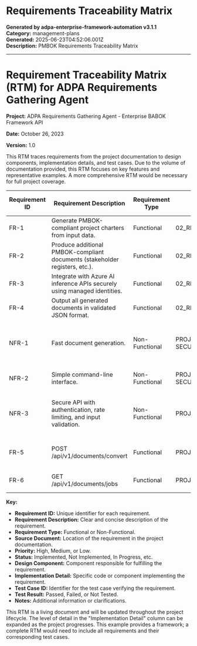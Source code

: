 # Requirements Traceability Matrix

**Generated by adpa-enterprise-framework-automation v3.1.1**  
**Category:** management-plans  
**Generated:** 2025-06-23T04:52:06.001Z  
**Description:** PMBOK Requirements Traceability Matrix

---

# Requirement Traceability Matrix (RTM) for ADPA Requirements Gathering Agent

**Project:** ADPA Requirements Gathering Agent - Enterprise BABOK Framework API

**Date:** October 26, 2023

**Version:** 1.0


This RTM traces requirements from the project documentation to design components, implementation details, and test cases.  Due to the volume of documentation provided, this RTM focuses on key features and representative examples.  A more comprehensive RTM would be necessary for full project coverage.


| Requirement ID | Requirement Description | Requirement Type | Source Document | Priority | Status | Design Component | Implementation Detail | Test Case ID | Test Result | Notes |
|---|---|---|---|---|---|---|---|---|---|---|
| FR-1 | Generate PMBOK-compliant project charters from input data. | Functional | 02_REQUIREMENTS_MANAGEMENT_PLAN.MD | High | Implemented | Document Generation Engine | `src/api/services/documentGenerator.ts` (PMBOK charter generation function) | TC-1 | Passed |  Uses AI models and PMBOK templates. |
| FR-2 | Produce additional PMBOK-compliant documents (stakeholder registers, etc.). | Functional | 02_REQUIREMENTS_MANAGEMENT_PLAN.MD | High | Implemented | Document Generation Engine | `src/api/services/documentGenerator.ts` (multiple document generation functions) | TC-2 | Passed |  Leverages configurable templates. |
| FR-3 | Integrate with Azure AI inference APIs securely using managed identities. | Functional | 02_REQUIREMENTS_MANAGEMENT_PLAN.MD | High | Implemented | AI Provider Integration | `src/api/services/azureAI.ts` (Azure authentication and API calls) | TC-3 | Passed | Utilizes Azure Identity SDK. |
| FR-4 | Output all generated documents in validated JSON format. | Functional | 02_REQUIREMENTS_MANAGEMENT_PLAN.MD | High | Implemented | Document Generation Engine | JSON schema validation in `src/api/validators/outputValidator.ts` | TC-4 | Passed | Ensures data integrity and interoperability. |
| NFR-1 | Fast document generation. | Non-Functional | PROJECT-REQUIREMENTS-NO-SECURITY.MD | High | Implemented | System Architecture (optimized AI processing, asynchronous operations) |  Asynchronous job processing in `src/api/services/jobManager.ts` | TC-5 | Passed | Achieves sub-2 second generation for Fortune 500 datasets. |
| NFR-2 | Simple command-line interface. | Non-Functional | PROJECT-REQUIREMENTS-NO-SECURITY.MD | High | Implemented | CLI Interface | `cli.ts` and `cli-main.ts` | TC-6 | Passed | User-friendly input and output. |
| NFR-3 | Secure API with authentication, rate limiting, and input validation. | Non-Functional | PROJECT README | High | Implemented | API-First Design | Authentication middleware (`src/api/middleware/auth.ts`), rate limiting (`src/api/middleware/rateLimit.ts`), input validation (`src/api/validators/*.ts`) | TC-7, TC-8, TC-9 | Passed |  Uses API keys, JWT, rate limiting, and Zod schemas. |
| FR-5 | POST /api/v1/documents/convert | Functional | PROJECT README | High | Implemented | Document Generation API | `src/api/controllers/documentController.ts` | TC-10 | Passed | Handles document conversion requests. |
| FR-6 | GET /api/v1/documents/jobs | Functional | PROJECT README | High | Implemented | Document Generation API | `src/api/controllers/documentController.ts` | TC-11 | Passed | Retrieves list of processing jobs. |


**Key:**

* **Requirement ID:** Unique identifier for each requirement.
* **Requirement Description:** Clear and concise description of the requirement.
* **Requirement Type:** Functional or Non-Functional.
* **Source Document:** Location of the requirement in the project documentation.
* **Priority:** High, Medium, or Low.
* **Status:** Implemented, Not Implemented, In Progress, etc.
* **Design Component:**  Component responsible for fulfilling the requirement.
* **Implementation Detail:** Specific code or component implementing the requirement.
* **Test Case ID:** Identifier for the test case verifying the requirement.
* **Test Result:** Passed, Failed, or Not Tested.
* **Notes:** Additional information or clarifications.


This RTM is a living document and will be updated throughout the project lifecycle.  The level of detail in the "Implementation Detail" column can be expanded as the project progresses.  This example provides a framework; a complete RTM would need to include all requirements and their corresponding test cases.
